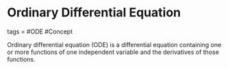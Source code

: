 # Ordinary Differential Equation
tags = #ODE #Concept



Ordinary differential equation (ODE) is a differential equation containing one or more functions of one independent variable and the derivatives of those functions.
